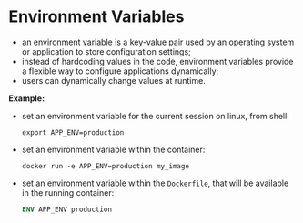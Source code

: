 # Environment Variables 

- an environment variable is a key-value pair used by an operating system or application to store configuration settings;
- instead of hardcoding values in the code, environment variables provide a flexible way to configure applications dynamically;
- users can dynamically change values at runtime.

**Example:**
- set an environment variable for the current session on linux, from shell:

    ```commandline
    export APP_ENV=production
    ```

- set an environment variable within the container:

    ```commandline
    docker run -e APP_ENV=production my_image
    ```

- set an environment variable within the `Dockerfile`, that will be available in the running container:

    ```dockerfile
    ENV APP_ENV production
    ```
